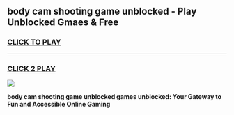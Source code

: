 
## body cam shooting game unblocked - Play Unblocked Gmaes & Free
<h3>
<a href="https://news.freeplayer.one?title=body_cam_shooting_game_unblocked&ref=23F">CLICK TO PLAY</a></h3>
<hr>

<h3>
<a href="https://news.freeplayer.one?title=body_cam_shooting_game_unblocked&ref=23F">CLICK 2 PLAY</a>
  
</h3>

<a href="https://news.freeplayer.one?title=body_cam_shooting_game_unblocked&ref=23F/"><img src="https://clearcache.store/games.png"></a>


**body cam shooting game unblocked games unblocked: Your Gateway to Fun and Accessible Online Gaming**

